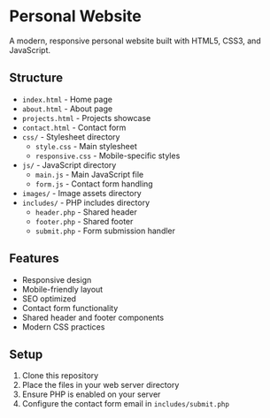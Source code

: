 # Personal Website

A modern, responsive personal website built with HTML5, CSS3, and JavaScript.

## Structure
- `index.html` - Home page
- `about.html` - About page
- `projects.html` - Projects showcase
- `contact.html` - Contact form
- `css/` - Stylesheet directory
  - `style.css` - Main stylesheet
  - `responsive.css` - Mobile-specific styles
- `js/` - JavaScript directory
  - `main.js` - Main JavaScript file
  - `form.js` - Contact form handling
- `images/` - Image assets directory
- `includes/` - PHP includes directory
  - `header.php` - Shared header
  - `footer.php` - Shared footer
  - `submit.php` - Form submission handler

## Features
- Responsive design
- Mobile-friendly layout
- SEO optimized
- Contact form functionality
- Shared header and footer components
- Modern CSS practices

## Setup
1. Clone this repository
2. Place the files in your web server directory
3. Ensure PHP is enabled on your server
4. Configure the contact form email in `includes/submit.php` 